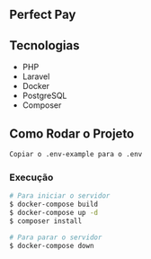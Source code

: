 ## Perfect Pay

## **Tecnologias**

-   PHP
-   Laravel
-   Docker
-   PostgreSQL
-   Composer

## Como Rodar o Projeto

```sh
Copiar o .env-example para o .env
```

### **Execução**

```sh
# Para iniciar o servidor
$ docker-compose build
$ docker-compose up -d
$ composer install

# Para parar o servidor
$ docker-compose down
```
